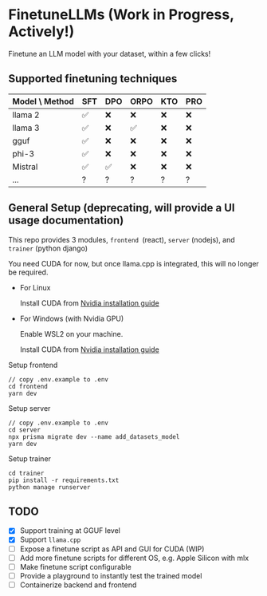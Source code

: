 # FinetuneLLMs (Work in Progress, Actively!)

Finetune an LLM model with your dataset, within a few clicks!

## Supported finetuning techniques

| Model \ Method | SFT | DPO | ORPO | KTO | PRO |
| -------------- | --- | --- | ---- | --- | --- |
| llama 2        | ✅  | ❌  | ❌   | ❌  | ❌  |
| llama 3        | ✅  | ❌  | ✅   | ❌  | ❌  |
| gguf           | ✅  | ❌  | ❌   | ❌  | ❌  |
| phi-3          | ✅  | ❌  | ❌   | ❌  | ❌  |
| Mistral        | ✅  | ✅  | ❌   | ❌  | ❌  |
| ...            | ?   | ?   | ?    | ?   | ?   |

## General Setup (deprecating, will provide a UI usage documentation)

This repo provides 3 modules, `frontend `(react), `server` (nodejs), and `trainer` (python django)

You need CUDA for now, but once llama.cpp is integrated, this will no longer be required.

- For Linux

  Install CUDA from [Nvidia installation guide](https://docs.nvidia.com/cuda/cuda-installation-guide-linux/)

- For Windows (with Nvidia GPU)

  Enable WSL2 on your machine.

  Install CUDA from [Nvidia installation guide](https://docs.nvidia.com/cuda/cuda-installation-guide-linux/)

Setup frontend

```
// copy .env.example to .env
cd frontend
yarn dev
```

Setup server

```
// copy .env.example to .env
cd server
npx prisma migrate dev --name add_datasets_model
yarn dev
```

Setup trainer

```
cd trainer
pip install -r requirements.txt
python manage runserver
```

## TODO

- [x] Support training at GGUF level
- [x] Support `llama.cpp`
- [ ] Expose a finetune script as API and GUI for CUDA (WIP)
- [ ] Add more finetune scripts for different OS, e.g. Apple Silicon with mlx
- [ ] Make finetune script configurable
- [ ] Provide a playground to instantly test the trained model
- [ ] Containerize backend and frontend
